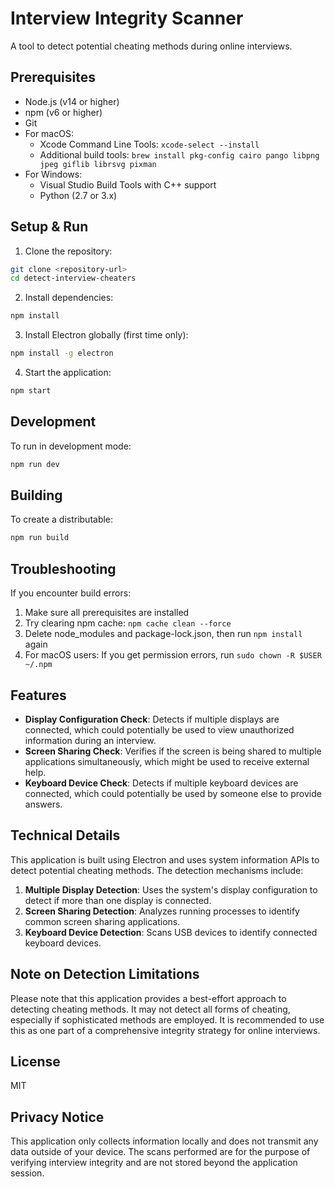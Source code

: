 # Interview Integrity Scanner

A tool to detect potential cheating methods during online interviews.

## Prerequisites

- Node.js (v14 or higher)
- npm (v6 or higher)
- Git
- For macOS:
  - Xcode Command Line Tools: `xcode-select --install`
  - Additional build tools: `brew install pkg-config cairo pango libpng jpeg giflib librsvg pixman`
- For Windows:
  - Visual Studio Build Tools with C++ support
  - Python (2.7 or 3.x)

## Setup & Run

1. Clone the repository:
```bash
git clone <repository-url>
cd detect-interview-cheaters
```

2. Install dependencies:
```bash
npm install
```

3. Install Electron globally (first time only):
```bash
npm install -g electron
```

4. Start the application:
```bash
npm start
```

## Development

To run in development mode:
```bash
npm run dev
```

## Building

To create a distributable:
```bash
npm run build
```

## Troubleshooting

If you encounter build errors:
1. Make sure all prerequisites are installed
2. Try clearing npm cache: `npm cache clean --force`
3. Delete node_modules and package-lock.json, then run `npm install` again
4. For macOS users: If you get permission errors, run `sudo chown -R $USER ~/.npm`

## Features

- **Display Configuration Check**: Detects if multiple displays are connected, which could potentially be used to view unauthorized information during an interview.
- **Screen Sharing Check**: Verifies if the screen is being shared to multiple applications simultaneously, which might be used to receive external help.
- **Keyboard Device Check**: Detects if multiple keyboard devices are connected, which could potentially be used by someone else to provide answers.

## Technical Details

This application is built using Electron and uses system information APIs to detect potential cheating methods. The detection mechanisms include:

1. **Multiple Display Detection**: Uses the system's display configuration to detect if more than one display is connected.
2. **Screen Sharing Detection**: Analyzes running processes to identify common screen sharing applications.
3. **Keyboard Device Detection**: Scans USB devices to identify connected keyboard devices.

## Note on Detection Limitations

Please note that this application provides a best-effort approach to detecting cheating methods. It may not detect all forms of cheating, especially if sophisticated methods are employed. It is recommended to use this as one part of a comprehensive integrity strategy for online interviews.

## License

MIT 

## Privacy Notice

This application only collects information locally and does not transmit any data outside of your device. The scans performed are for the purpose of verifying interview integrity and are not stored beyond the application session. 
